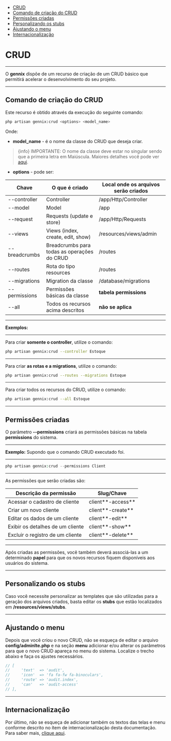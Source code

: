 - [CRUD](#section-01)
- [Comando de criação do CRUD](#section-02)
- [Permissões criadas](#section-03)
- [Personalizando os stubs](#section-04)
- [Ajustando o menu](#section-05)
- [Internacionalização](#section-06)


<a name="section-01"></a>
# CRUD

---

O **gennix** dispõe de um recurso de criação de um CRUD básico que permitirá acelerar o desenvolvimento do seu projeto.

---

<a name="section-02"></a>
## Comando de criação do CRUD

Este recurso é obtido através da execução do seguinte comando:

```bash
php artisan gennix:crud <options> <model_name>
```

Onde:
* **model_name** - é o nome da classe do CRUD que deseja criar.

> {info} IMPORTANTE: O nome da classe deve estar no singular sendo que a primeira letra em Maiúscula. Maiores detalhes você pode ver [aqui](https://github.com/php-fig/fig-standards).

* **options** - pode ser:

| Chave         | O que é criado                              | Local onde os arquivos serão criados |
| ------------- | ------------------------------------------- | ------------------------------------ |
| --controller  | Controller                                  | /app/Http/Controller                 |
| --model       | Model                                       | /app                                 |
| --request     | Requests (update e store)                   | /app/Http/Requests                   |
| --views       | Views (index, create, edit, show)           | /resources/views/admin               |
| --breadcrumbs | Breadcrumbs para todas as operações do CRUD | /routes                              |
| --routes      | Rota do tipo resources                      | /routes                              |
| --migrations  | Migration da classe                         | /database/migrations                 |
| --permissions | Permissões básicas da classe                | **tabela permissions**               |
| --all         | Todos os recursos acima descritos           | **não se aplica**                    |


---
**Exemplos:**

---

Para criar **somente o controller**, utilize o comando:
```bash
php artisan gennix:crud --controller Estoque
````

---
Para criar **as rotas e a migrations**, utilize o comando:
```bash
php artisan gennix:crud --routes --migrations Estoque
```

---
Para criar todos os recursos do CRUD, utilize o comando:
```bash
php artisan gennix:crud --all Estoque
```

---

<a name="section-03"></a>
## Permissões criadas

O parâmetro **--permissions** criará as permissões básicas na tabela **permissions** do sistema.

---

**Exemplo:** Supondo que o comando CRUD executado foi.

---

```php
php artisan gennix:crud --permissions Client
```

---

As permissões que serão criadas são:

| Descrição da permissão           | Slug/Chave        |
|----------------------------------|-------------------|
| Acessar o cadastro de cliente    | client**-access** |
| Criar um novo cliente            | client**-create** |
| Editar os dados de um cliente    | client**-edit**   |
| Exibir os detalhes de um cliente | client**-show**   |
| Excluir o registro de um cliente | client**-delete** |

---

Após criadas as permissões, você também deverá associá-las a um determinado **papel** para que os novos recursos fiquem disponíveis aos usuários do sistema.

---

<a name="section-04"></a>
## Personalizando os stubs

Caso você necessite personalizar as templates que são utilizadas para a geração dos arquivos criados, basta editar os **stubs** que estão localizados em **/resources/views/stubs**.

---

<a name="section-05"></a>
## Ajustando o menu

Depois que você criou o novo CRUD, não se esqueça de editar o arquivo **config/adminlte.php** e na seção **menu** adicionar e/ou alterar os parâmetros para que o novo CRUD apareça no menu do sistema. Localize o trecho abaixo e faça os ajustes necessários.

```php
// [
//     'text'  => 'audit',
//     'icon'  => 'fa fa-fw fa-binoculars',
//     'route' => 'audit.index',
//     'can'   => 'audit-access'
// ],
```

---

<a name="section-06"></a>
## Internacionalização

Por último, não se esqueça de adicionar também os textos das telas e menu conforme descrito no ítem de
internacionalização desta documentação. Para saber mais, [clique aqui](/{{route}}/{{version}}/i18n).
